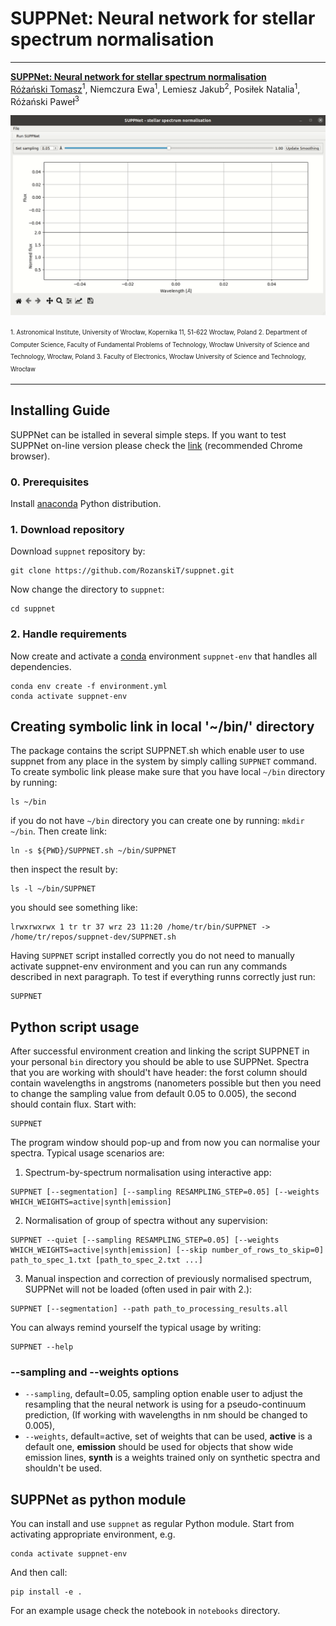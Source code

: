 # SUPPNet: Neural network for stellar spectrum normalisation

---

[__SUPPNet: Neural network for stellar spectrum normalisation__](https://rozanskit.com/suppnet/)\
[Różański Tomasz](https://rozanskit.com/)<sup>1</sup>, Niemczura Ewa<sup>1</sup>, Lemiesz Jakub<sup>2</sup>, Posiłek Natalia<sup>1</sup>, Różański Paweł<sup>3</sup>

![Here should be example_run.gif](gifs/example_run.gif) 

<sup><sub>1. Astronomical Institute, University of Wrocław, Kopernika 11, 51-622 Wrocław, Poland 2. Department  of  Computer  Science,  Faculty  of  Fundamental  Problems  of  Technology,  Wrocław  University  of  Science  and Technology, Wrocław, Poland 3. Faculty  of  Electronics,  Wrocław  University  of  Science  and Technology, Wrocław</sup></sub>

---

## Installing Guide
SUPPNet can be istalled in several simple steps. If you want to test SUPPNet on-line version please check the [link](https://rozanskit.com/suppnet/) (recommended Chrome browser).

### 0. Prerequisites

Install [anaconda](conda.io) Python distribution.

### 1. Download repository

Download `suppnet` repository by:
```
git clone https://github.com/RozanskiT/suppnet.git
```
Now change the directory to `suppnet`:
```
cd suppnet
```

### 2. Handle requirements

Now create and activate a [conda](conda.io) environment `suppnet-env` that handles all dependencies.

```
conda env create -f environment.yml
conda activate suppnet-env
```

## Creating symbolic link in local '~/bin/' directory

The package contains the script SUPPNET.sh which enable user to use suppnet from any place in the system by simply calling `SUPPNET` command. To create symbolic link please make sure that you have local `~/bin` directory by running:
```
ls ~/bin
```
if you do not have `~/bin` directory you can create one by running: `mkdir ~/bin`. Then create link:
```
ln -s ${PWD}/SUPPNET.sh ~/bin/SUPPNET
```
then inspect the result by:
```
ls -l ~/bin/SUPPNET
```
you should see something like:
```
lrwxrwxrwx 1 tr tr 37 wrz 23 11:20 /home/tr/bin/SUPPNET -> /home/tr/repos/suppnet-dev/SUPPNET.sh
```
Having `SUPPNET` script installed correctly you do not need to manually activate suppnet-env environment and you can run any commands described in next paragraph. To test if everything runns correctly just run:
```
SUPPNET
```

## Python script usage
After successful environment creation and linking the script SUPPNET in your personal `bin` directory you should be able to use SUPPNet. Spectra that you are working with should't have header: the forst column should contain wavelengths in angstroms (nanometers possible but then you need to change the sampling value from default 0.05 to 0.005), the second should contain flux. Start with:
```
SUPPNET
```
The program window should pop-up and from now you can normalise your spectra. Typical usage scenarios are:

1. Spectrum-by-spectrum normalisation using interactive app:
```
SUPPNET [--segmentation] [--sampling RESAMPLING_STEP=0.05] [--weights WHICH_WEIGHTS=active|synth|emission]
```
2. Normalisation of group of spectra without any supervision:
```
SUPPNET --quiet [--sampling RESAMPLING_STEP=0.05] [--weights WHICH_WEIGHTS=active|synth|emission] [--skip number_of_rows_to_skip=0] path_to_spec_1.txt [path_to_spec_2.txt ...]
```
3. Manual inspection and correction of previously normalised spectrum, SUPPNet will not be loaded (often used in pair with 2.):
```
SUPPNET [--segmentation] --path path_to_processing_results.all
```

You can always remind yourself the typical usage by writing:
```
SUPPNET --help
```

### --sampling and --weights options

- `--sampling`, default=0.05, sampling option enable user to adjust the resampling that the neural network is using for a pseudo-continuum prediction, (If working with wavelengths in nm should be changed to 0.005),
- `--weights`, default=active, set of weights that can be used, __active__ is a default one, __emission__ should be used for objects that show wide emission lines, __synth__ is a weights trained only on synthetic spectra and shouldn't be used.

## SUPPNet as python module

You can install and use `suppnet` as regular Python module. Start from activating appropriate environment, e.g.
```
conda activate suppnet-env
```
And then call:
```
pip install -e .
```
For an example usage check the notebook in `notebooks` directory.